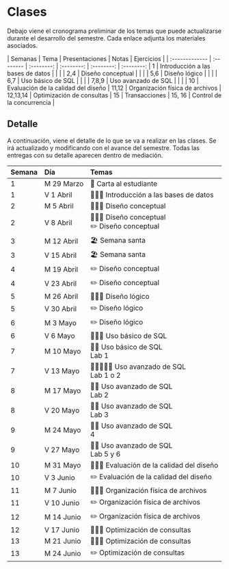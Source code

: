 # Clases

Debajo viene el cronograma preliminar de los temas que puede actualizarse durante el desarrollo del semestre. Cada enlace adjunta los materiales asociados.

| Semanas | Tema | Presentaciones | Notas | Ejercicios |
| :------------- | :-------- | :--------: | :--------: |  :--------: | :--------: |
1 | Introducción a las bases de datos | <a href=".\presentaciones\01-intro.pdf"><span class="fa fa-regular fa-file-powerpoint" aria-hidden="true"></span></a> | <a href=".\notas\01-intro.pdf"><span class="fa fa-sticky-note" aria-hidden="true"></span></a> | |
2,4 | Diseño conceptual | <a href=".\presentaciones\02-conceptual-er.pdf"><span class="fa fa-regular fa-file-powerpoint" aria-hidden="true"></span></a> <a href=".\presentaciones\02-conceptual-eer.pdf"><span class="fa fa-regular fa-file-powerpoint" aria-hidden="true"></span></a> | <a href=".\notas\02-conceptual-er.pdf"><span class="fa fa-sticky-note" aria-hidden="true"></span></a> <a href=".\notas\02-conceptual-eer.pdf"><span class="fa fa-sticky-note" aria-hidden="true"></span></a> | <a href=".\ejemplos\02-conceptual.pdf"><span class="fa fa-sticky-note" aria-hidden="true"></span></a> |
5,6 | Diseño lógico | <a href=".\presentaciones\03-relational.pdf"><span class="fa fa-regular fa-file-powerpoint" aria-hidden="true"></span></a> | <a href=".\notas\03-relational.pdf"><span class="fa fa-sticky-note" aria-hidden="true"></span></a> | <a href=".\ejemplos\03-logical.pdf"><span class="fa fa-sticky-note" aria-hidden="true"></span></a> |
6,7 | Uso básico de SQL | <a href=".\presentaciones\04-sql.pdf"><span class="fa fa-regular fa-file-powerpoint" aria-hidden="true"></span></a> | <a href=".\notas\04-sql-basic.pdf"><span class="fa fa-sticky-note" aria-hidden="true"></span></a> | <a href=".\ejemplos\04-sql.sql"><span class="fa fa-sticky-note" aria-hidden="true"></span></a> |
7,8,9 | Uso avanzado de SQL | <a href=".\presentaciones\05-sql.pdf"><span class="fa fa-regular fa-file-powerpoint" aria-hidden="true"></span></a> | <a href=".\notas\05-sql-advanced.pdf"><span class="fa fa-sticky-note" aria-hidden="true"></span></a> | <a href=".\ejemplos\05-sql.sql"><span class="fa fa-sticky-note" aria-hidden="true"></span></a> |
10 | Evaluación de la calidad del diseño |
11,12 | Organización física de archivos |
12,13,14 | Optimización de consultas |
15 | Transacciones |
15, 16 | Control de la concurrencia |

<!-- <a href=".\notas\03-relational.pdf"><span class="fa fa-sticky-note" aria-hidden="true"></span></a> -->
<!--  <a href=".\presentaciones\AAAAAAAAAA.pdf"><span class="fa fa-regular fa-file-powerpoint" aria-hidden="true"></span></a> | <a href="YOUTUBE VIDEO"><span class="fa fa-solid fa-pen" aria-hidden="true"></span></a> | <a href="YOUTUBE VIDEO"><span class="fa fa-solid fa-code" aria-hidden="true"></span></a> | -->

## Detalle

A continuación, viene el detalle de lo que se va a realizar en las clases. Se irá actualizado y modificando con el avance del semestre. Todas las entregas con su detalle aparecen dentro de mediación.

| Semana | Día | Temas |
| :------------- | :------------- | :-------- |
| 1 | M 29 Marzo | 📖 Carta al estudiante |
| 1 | V 1 Abril | 👩🏻‍🏫 Introducción a las bases de datos |
| 2 | M 5 Abril | 👩🏻‍🏫  Diseño conceptual |
| 2 | V 8 Abril | 👩🏻‍🏫 Diseño conceptual <br> ✏️ Diseño conceptual |
| 3 | M 12 Abril | 🏖️ Semana santa |
| 3 | V 15 Abril | 🏖️ Semana santa |
| 4 | M 19 Abril | ✏️ Diseño conceptual |
| 4 | V 23 Abril | ✏️ Diseño conceptual |
| 5 | M 26 Abril | 👩🏻‍🏫 Diseño lógico |
| 5 | V 30 Abril | ✏️ Diseño lógico  |
| 6 | M 3 Mayo | ✏️ Diseño lógico | |
| 6 | V 6 Mayo | 👩🏻‍🏫 Uso básico de SQL |
| 7 | M 10 Mayo | 👐🏻 Uso básico de SQL <br> Lab 1 |
| 7 | V 13 Mayo | 👩🏻‍🏫👐🏻 Uso avanzado de SQL <br> Lab 1 o 2 |
| 8 | M 17 Mayo | 👐🏻 Uso avanzado de SQL <br> Lab 2 |
| 8 | V 20 Mayo | 👐🏻 Uso avanzado de SQL <br> Lab 3 |
| 9 | M 24 Mayo | 👐🏻 Uso avanzado de SQL <br> 4 |
| 9 | V 27 Mayo | 👐🏻 Uso avanzado de SQL <br> Lab 5 y 6 |
| 10 | M 31 Mayo | 👩🏻‍🏫 Evaluación de la calidad del diseño |
| 10 | V 3 Junio | ✏️ Evaluación de la calidad del diseño |
| 11 | M 7 Junio | 👩🏻‍🏫  Organización física de archivos |
| 11 | V 10 Junio | ✏️  Organización física de archivos |
| 12 | M 14 Junio | ✏️  Organización física de archivos |
| 12 | V 17 Junio | 👩🏻‍🏫 Optimización de consultas |
| 13 | M 21 Junio | 👩🏻‍🏫 Optimización de consultas |
| 13 | M 24 Junio | ✏️ Optimización de consultas |
